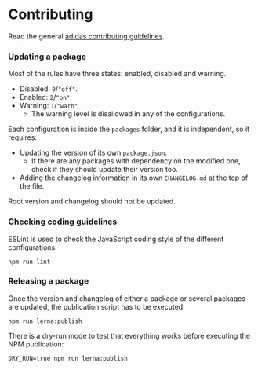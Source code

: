 # Contributing

Read the general [adidas contributing guidelines](https://github.com/adidas/adidas-contribution-guidelines/wiki/Contributing).

### Updating a package

Most of the rules have three states: enabled, disabled and warning.

- Disabled: `0`/`"off"`.
- Enabled: `2`/`"on"`.
- Warning: `1`/`"warn"`
    - The warning level is disallowed in any of the configurations.

Each configuration is inside the `packages` folder, and it is independent, so it requires:

- Updating the version of its own `package.json`.
    - If there are any packages with dependency on the modified one, check if they should update their version too.
- Adding the changelog information in its own `CHANGELOG.md` at the top of the file.

Root version and changelog should not be updated.

### Checking coding guidelines

ESLint is used to check the JavaScript coding style of the different configurations:

```
npm run lint
```

### Releasing a package

Once the version and changelog of either a package or several packages are updated, the publication script has to be executed.

```
npm run lerna:publish
```

There is a dry-run mode to test that everything works before executing the NPM publication:

```
DRY_RUN=true npm run lerna:publish
```